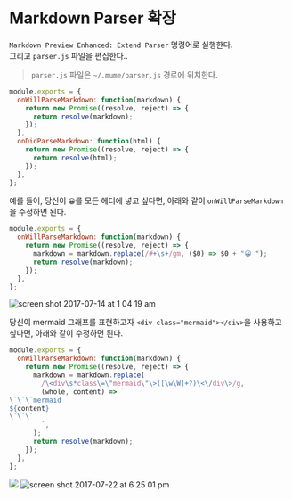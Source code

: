 # Markdown Parser 확장

`Markdown Preview Enhanced: Extend Parser` 명령어로 실행한다.  
그리고 `parser.js` 파일을 편집한다..

> `parser.js` 파일은 `~/.mume/parser.js` 경로에 위치한다.

```javascript
module.exports = {
  onWillParseMarkdown: function(markdown) {
    return new Promise((resolve, reject) => {
      return resolve(markdown);
    });
  },
  onDidParseMarkdown: function(html) {
    return new Promise((resolve, reject) => {
      return resolve(html);
    });
  },
};
```

예를 들어, 당신이 `😀`를 모든 헤더에 넣고 싶다면, 아래와 같이 `onWillParseMarkdown` 을 수정하면 된다.

```javascript
module.exports = {
  onWillParseMarkdown: function(markdown) {
    return new Promise((resolve, reject) => {
      markdown = markdown.replace(/#+\s+/gm, ($0) => $0 + "😀 ");
      return resolve(markdown);
    });
  },
};
```

![screen shot 2017-07-14 at 1 04 19 am](https://user-images.githubusercontent.com/1908863/28200243-78e1a10a-6830-11e7-836b-2defc528ee07.png)

당신이 mermaid 그래프를 표현하고자 `<div class="mermaid"></div>`을 사용하고 싶다면, 아래와 같이 수정하면 된다.

```javascript
module.exports = {
  onWillParseMarkdown: function(markdown) {
    return new Promise((resolve, reject) => {
      markdown = markdown.replace(
        /\<div\s*class\=\"mermaid\"\>([\w\W]+?)\<\/div\>/g,
        (whole, content) => `
\`\`\`mermaid
${content}
\`\`\`
        `,
      );
      return resolve(markdown);
    });
  },
};
```

![](https://user-images.githubusercontent.com/1908863/28495177-1a307b18-6f0b-11e7-9bfc-23213d7b2e35.png)
![screen shot 2017-07-22 at 6 25 01 pm](https://user-images.githubusercontent.com/1908863/28495177-1a307b18-6f0b-11e7-9bfc-23213d7b2e35.png)